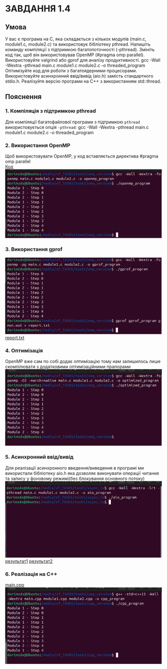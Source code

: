 # ЗАВДАННЯ 1.4 
## Умова 
У вас є програма на C, яка складається з кількох модулів (main.c, module1.c, module2.c) та використовує бібліотеку pthread.
Напишіть команду компіляції з підтримкою багатопоточності (-pthread).
Змініть код так, щоб він використовував OpenMP (#pragma omp parallel).
Використовуйте valgrind або gprof для аналізу продуктивності.
gcc -Wall -Wextra -pthread main.c module1.c module2.c -o threaded_program
Оптимізуйте код для роботи з багатоядерними процесорами.
Використовуйте асинхронний ввід/вивід (aio.h) замість стандартного stdio.h.
Реалізуйте версію програми на C++ з використанням std::thread.

## Пояснення 
### 1. Компіляція з підтримкою pthread
Для компіляції багатофайлової програми з підтримкою `pthread` використовується опція `-pthread`: gcc -Wall -Wextra -pthread main.c module1.c module2.c -o threaded_program

### 2. Використання OpenMP
Щоб використовувати OpenMP, у код вставляється директива #pragma omp parallel   
[Код](task1/omp_version/main.c)
![](task1/omp_version/Screenshot%20from%202025-04-09%2017-59-54.png)

### 3. Використання gprof
![Результат](task1/omp_version/Screenshot%20from%202025-04-09%2018-02-00.png) 
[report.txt](task1/omp_version/report.txt)

### 4. Оптимізація 
OpenMP вже сам по собі додає оптимізацію тому нам залишилось лише скомпілювати з додатковими оптимізаційними прапорами 
![Оптимізація](task1/omp_version/Screenshot%20from%202025-04-09%2018-03-33.png)

### 5. Асинхронний ввід/вивід
Для реалізації асинхронного введення/виведення в програмі ми використали бібліотеку aio.h 
яка дозволяє виконувати операції читання та запису у фоновому режимі(без блокування основного потоку) 
![Компіляція](task1/async_io/Screenshot%20from%202025-04-09%2018-09-43.png) 
[результат1](task1/async_io/module1_output.txt)
[результат2](task1/async_io/module2_output.txt)

### 6. Реалізація на C++
[main.cpp](task1/cpp_version/main.cpp) 
![Результат](task1/cpp_version/Screenshot%20from%202025-04-09%2018-05-12.png)
